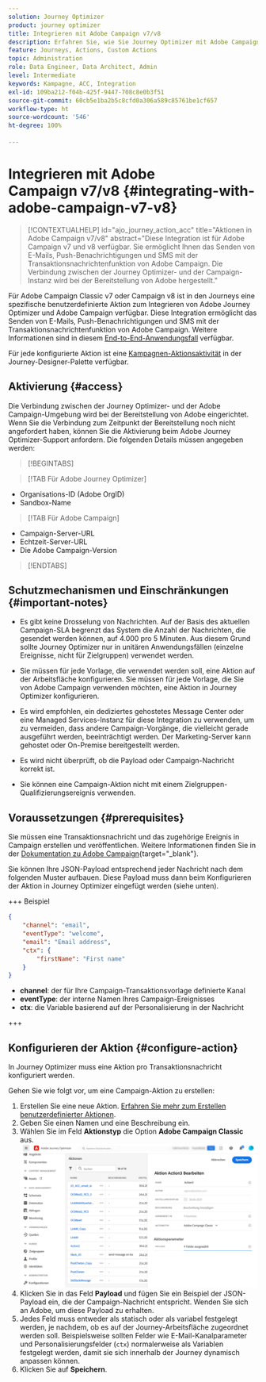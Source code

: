 ```yaml
---
solution: Journey Optimizer
product: journey optimizer
title: Integrieren mit Adobe Campaign v7/v8
description: Erfahren Sie, wie Sie Journey Optimizer mit Adobe Campaign v7/v8 integrieren
feature: Journeys, Actions, Custom Actions
topic: Administration
role: Data Engineer, Data Architect, Admin
level: Intermediate
keywords: Kampagne, ACC, Integration
exl-id: 109ba212-f04b-425f-9447-708c8e0b3f51
source-git-commit: 60cb5e1ba2b5c8cfd0a306a589c85761be1cf657
workflow-type: ht
source-wordcount: '546'
ht-degree: 100%

---
```


# Integrieren mit Adobe Campaign v7/v8 {#integrating-with-adobe-campaign-v7-v8}

>[!CONTEXTUALHELP]
>id="ajo_journey_action_acc"
>title="Aktionen in Adobe Campaign v7/v8"
>abstract="Diese Integration ist für Adobe Campaign v7 und v8 verfügbar. Sie ermöglicht Ihnen das Senden von E-Mails, Push-Benachrichtigungen und SMS mit der Transaktionsnachrichtenfunktion von Adobe Campaign. Die Verbindung zwischen der Journey Optimizer- und der Campaign-Instanz wird bei der Bereitstellung von Adobe hergestellt."

Für Adobe Campaign Classic v7 oder Campaign v8 ist in den Journeys eine spezifische benutzerdefinierte Aktion zum Integrieren von Adobe Journey Optimizer und Adobe Campaign verfügbar. Diese Integration ermöglicht das Senden von E-Mails, Push-Benachrichtigungen und SMS mit der Transaktionsnachrichtenfunktion von Adobe Campaign. Weitere Informationen sind in diesem [End-to-End-Anwendungsfall](../building-journeys/ajo-ac.md) verfügbar.

Für jede konfigurierte Aktion ist eine [Kampagnen-Aktionsaktivität](../building-journeys/using-adobe-campaign-v7-v8.md) in der Journey-Designer-Palette verfügbar.

## Aktivierung {#access}

Die Verbindung zwischen der Journey Optimizer- und der Adobe Campaign-Umgebung wird bei der Bereitstellung von Adobe eingerichtet. Wenn Sie die Verbindung zum Zeitpunkt der Bereitstellung noch nicht angefordert haben, können Sie die Aktivierung beim Adobe Journey Optimizer-Support anfordern. Die folgenden Details müssen angegeben werden:

>[!BEGINTABS]

>[!TAB Für Adobe Journey Optimizer]

* Organisations-ID (Adobe OrgID)
* Sandbox-Name

>[!TAB Für Adobe Campaign]

* Campaign-Server-URL
* Echtzeit-Server-URL
* Die Adobe Campaign-Version

>[!ENDTABS]


## Schutzmechanismen und Einschränkungen {#important-notes}

* Es gibt keine Drosselung von Nachrichten. Auf der Basis des aktuellen Campaign-SLA begrenzt das System die Anzahl der Nachrichten, die gesendet werden können, auf 4.000 pro 5 Minuten. Aus diesem Grund sollte Journey Optimizer nur in unitären Anwendungsfällen (einzelne Ereignisse, nicht für Zielgruppen) verwendet werden.

* Sie müssen für jede Vorlage, die verwendet werden soll, eine Aktion auf der Arbeitsfläche konfigurieren. Sie müssen für jede Vorlage, die Sie von Adobe Campaign verwenden möchten, eine Aktion in Journey Optimizer konfigurieren.

* Es wird empfohlen, ein dediziertes gehostetes Message Center oder eine Managed Services-Instanz für diese Integration zu verwenden, um zu vermeiden, dass andere Campaign-Vorgänge, die vielleicht gerade ausgeführt werden, beeinträchtigt werden. Der Marketing-Server kann gehostet oder On-Premise bereitgestellt werden.<!--The build required is 21.1 Release Candidate or greater. -->

* Es wird nicht überprüft, ob die Payload oder Campaign-Nachricht korrekt ist.

* Sie können eine Campaign-Aktion nicht mit einem Zielgruppen-Qualifizierungsereignis verwenden.

## Voraussetzungen {#prerequisites}

Sie müssen eine Transaktionsnachricht und das zugehörige Ereignis in Campaign erstellen und veröffentlichen. Weitere Informationen finden Sie in der [Dokumentation zu Adobe Campaign](https://experienceleague.adobe.com/de/docs/campaign/campaign-v8/send/real-time/transactional){target="_blank"}.

Sie können Ihre JSON-Payload entsprechend jeder Nachricht nach dem folgenden Muster aufbauen. Diese Payload muss dann beim Konfigurieren der Aktion in Journey Optimizer eingefügt werden (siehe unten).

+++ Beispiel

```json
{
    "channel": "email",
    "eventType": "welcome",
    "email": "Email address",
    "ctx": {
        "firstName": "First name"
    }
}
```

* **channel**: der für Ihre Campaign-Transaktionsvorlage definierte Kanal
* **eventType**: der interne Namen Ihres Campaign-Ereignisses
* **ctx**: die Variable basierend auf der Personalisierung in der Nachricht

+++

## Konfigurieren der Aktion {#configure-action}

In Journey Optimizer muss eine Aktion pro Transaktionsnachricht konfiguriert werden.

Gehen Sie wie folgt vor, um eine Campaign-Aktion zu erstellen:

1. Erstellen Sie eine neue Aktion. [Erfahren Sie mehr zum Erstellen benutzerdefinierter Aktionen](../action/action.md).
1. Geben Sie einen Namen und eine Beschreibung ein.
1. Wählen Sie im Feld **Aktionstyp** die Option **Adobe Campaign Classic** aus.
   ![](assets/accintegration1.png)
1. Klicken Sie in das Feld **Payload** und fügen Sie ein Beispiel der JSON-Payload ein, die der Campaign-Nachricht entspricht. Wenden Sie sich an Adobe, um diese Payload zu erhalten.
1. Jedes Feld muss entweder als statisch oder als variabel festgelegt werden, je nachdem, ob es auf der Journey-Arbeitsfläche zugeordnet werden soll. Beispielsweise sollten Felder wie E-Mail-Kanalparameter und Personalisierungsfelder (`ctx`) normalerweise als Variablen festgelegt werden, damit sie sich innerhalb der Journey dynamisch anpassen können.
1. Klicken Sie auf **Speichern**.

